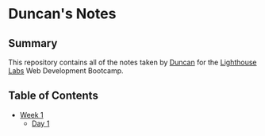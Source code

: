 # Duncan's Notes
## Summary 

This repository contains all of the notes taken by [Duncan](https://github.com/hurtlethefrog) for the [Lighthouse Labs](https://www.lighthouselabs.ca/) Web Development Bootcamp.

## Table of Contents
* [Week 1](/Week_1)
  * [Day 1](/Week_1/Day_1)